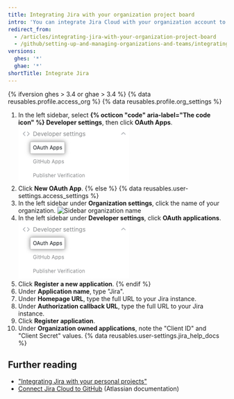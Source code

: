 ```yaml
---
title: Integrating Jira with your organization project board
intro: 'You can integrate Jira Cloud with your organization account to scan commits and pull requests, creating relevant metadata and hyperlinks in any mentioned Jira issues.'
redirect_from:
  - /articles/integrating-jira-with-your-organization-project-board
  - /github/setting-up-and-managing-organizations-and-teams/integrating-jira-with-your-organization-project-board
versions:
  ghes: '*'
  ghae: '*'
shortTitle: Integrate Jira
---
```

{% ifversion ghes > 3.4 or ghae > 3.4 %}
{% data reusables.profile.access_org %}
{% data reusables.profile.org_settings %}
1. In the left sidebar, select **{% octicon "code" aria-label="The code icon" %} Developer settings**, then click **OAuth Apps**.
  ![OAuth applications tab in the left sidebar](/assets/images/help/organizations/org-oauth-applications-ghe.png)
1. Click **New OAuth App**.
{% else %}
{% data reusables.user-settings.access_settings %}
1. In the left sidebar under **Organization settings**, click the name of your organization.
![Sidebar organization name](/assets/images/help/settings/organization-settings-from-sidebar.png)
1. In the left sidebar under **Developer settings**, click **OAuth applications**.
  ![OAuth applications tab in the left sidebar](/assets/images/help/organizations/org-oauth-applications-ghe.png)
1. Click **Register a new application**.
{% endif %}
1. Under **Application name**, type "Jira".
2. Under **Homepage URL**, type the full URL to your Jira instance.
3. Under **Authorization callback URL**, type the full URL to your Jira instance.
4. Click **Register application**.
9. Under **Organization owned applications**, note the "Client ID" and "Client Secret" values.
{% data reusables.user-settings.jira_help_docs %}

## Further reading

- ["Integrating Jira with your personal projects"](/account-and-profile/setting-up-and-managing-your-personal-account-on-github/managing-personal-account-settings/integrating-jira-with-your-personal-projects)
- <a href="https://confluence.atlassian.com/adminjiracloud/connect-jira-cloud-to-github-814188429.html" data-proofer-ignore>Connect Jira Cloud to GitHub</a> (Atlassian documentation)
